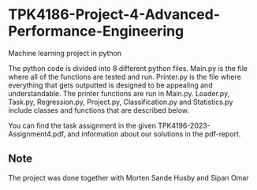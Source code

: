 # TPK4186-Project-4-Advanced-Performance-Engineering
Machine learning project in python

The python code is divided into 8 different python files. Main.py is the file where all of the
functions are tested and run. Printer.py is the file where everything that gets outputted is
designed to be appealing and understandable. The printer functions are run in Main.py.
Loader.py, Task.py, Regression.py, Project.py, Classification.py and Statistics.py include
classes and functions that are described below.

You can find the task assignment in the given TPK4196-2023-Assignment4.pdf, and information about our solutions in the pdf-report.


## Note
The project was done together with Morten Sande Husby and Sipan Omar
